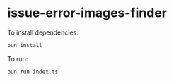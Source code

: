# issue-error-images-finder

To install dependencies:

```bash
bun install
```

To run:

```bash
bun run index.ts
```

